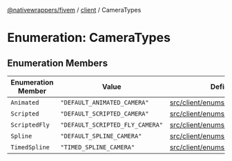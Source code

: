 [@nativewrappers/fivem](../../README.md) / [client](../README.md) / CameraTypes

# Enumeration: CameraTypes

## Enumeration Members

| Enumeration Member | Value | Defined in |
| ------ | ------ | ------ |
| `Animated` | `"DEFAULT_ANIMATED_CAMERA"` | [src/client/enums/CameraTypes.ts:3](https://github.com/nativewrappers/fivem/blob/d67d9a693907da5ce83f118218b601ceb38a88bc/src/client/enums/CameraTypes.ts#L3) |
| `Scripted` | `"DEFAULT_SCRIPTED_CAMERA"` | [src/client/enums/CameraTypes.ts:2](https://github.com/nativewrappers/fivem/blob/d67d9a693907da5ce83f118218b601ceb38a88bc/src/client/enums/CameraTypes.ts#L2) |
| `ScriptedFly` | `"DEFAULT_SCRIPTED_FLY_CAMERA"` | [src/client/enums/CameraTypes.ts:5](https://github.com/nativewrappers/fivem/blob/d67d9a693907da5ce83f118218b601ceb38a88bc/src/client/enums/CameraTypes.ts#L5) |
| `Spline` | `"DEFAULT_SPLINE_CAMERA"` | [src/client/enums/CameraTypes.ts:4](https://github.com/nativewrappers/fivem/blob/d67d9a693907da5ce83f118218b601ceb38a88bc/src/client/enums/CameraTypes.ts#L4) |
| `TimedSpline` | `"TIMED_SPLINE_CAMERA"` | [src/client/enums/CameraTypes.ts:6](https://github.com/nativewrappers/fivem/blob/d67d9a693907da5ce83f118218b601ceb38a88bc/src/client/enums/CameraTypes.ts#L6) |
